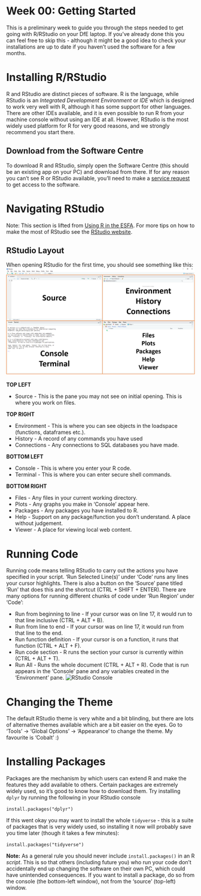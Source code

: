 <!-- Please edit README.Rmd - not README.md -->

# Week 00: Getting Started

This is a preliminary week to guide you through the steps needed to get
going with R/RStudio on your DfE laptop. If you’ve already done this you
can feel free to skip this - although it might be a good idea to check
your installations are up to date if you haven’t used the software for a
few months.

# Installing R/RStudio

R and RStudio are distinct pieces of software. R is the language, while
RStudio is an *Integrated Development Environment* or *IDE* which is
designed to work very well with R, although it has some support for
other languages. There are other IDEs available, and it is even possible
to run R from your machine console without using an IDE at all. However,
RStudio is the most widely used platform for R for very good reasons,
and we strongly recommend you start there.

## Download from the Software Centre

To download R and RStudio, simply open the Software Centre (this should
be an existing app on your PC) and download from there. If for any
reason you can’t see R or RStudio available, you’ll need to make a
[service
request](https://dfe.service-now.com/serviceportal?id=sc_category&catalog_id=-1)
to get access to the software.

# Navigating RStudio

Note: This section is lifted from [Using R in the
ESFA](https://rsconnect/rsc/esfa-r-training/). For more tips on how to
make the most of RStudio see the [RStudio
website](https://www.rstudio.com/products/rstudio/).

## RStudio Layout

When opening RStudio for the first time, you should see something like
this: ![RStudio Window](rstudio-layout.png)

**TOP LEFT**

-   Source - This is the pane you may not see on initial opening. This
    is where you work on files.

**TOP RIGHT**

-   Environment - This is where you can see objects in the loadspace
    (functions, dataframes etc.).
-   History - A record of any commands you have used
-   Connections - Any connections to SQL databases you have made.

**BOTTOM LEFT**

-   Console - This is where you enter your R code.
-   Terminal - This is where you can enter secure shell commands.

**BOTTOM RIGHT**

-   Files - Any files in your current working directory.
-   Plots - Any graphs you make in ‘Console’ appear here.
-   Packages - Any packages you have installed to R.
-   Help - Support on any package/function you don’t understand. A place
    without judgement.
-   Viewer - A place for viewing local web content.

# Running Code

Running code means telling RStudio to carry out the actions you have
specified in your script. ‘Run Selected Line(s)’ under ‘Code’ runs any
lines your cursor highlights. There is also a button on the ‘Source’
pane titled ‘Run’ that does this and the shortcut (CTRL + SHIFT +
ENTER). There are many options for running different chunks of code
under ‘Run Region’ under ‘Code’:

-   Run from beginning to line - If your cursor was on line 17, it would
    run to that line inclusive (CTRL + ALT + B).
-   Run from line to end - If your cursor was on line 17, it would run
    from that line to the end.
-   Run function definition - If your cursor is on a function, it runs
    that function (CTRL + ALT + F).
-   Run code section - R runs the section your cursor is currently
    within (CTRL + ALT + T).
-   Run All - Runs the whole document (CTRL + ALT + R). Code that is run
    appears in the ‘Console’ pane and any variables created in the
    ‘Environment’ pane. ![RStudio
    Console](rstudio-console-environment.png)

# Changing the Theme

The default RStudio theme is very white and a bit blinding, but there
are lots of alternative themes available which are a bit easier on the
eyes. Go to ‘Tools’ -&gt; ‘Global Options’ -&gt; ‘Appearance’ to change
the theme. My favourite is ‘Cobalt’ :)

# Installing Packages

Packages are the mechanism by which users can extend R and make the
features they add available to others. Certain packages are extremely
widely used, so it’s good to know how to download them. Try installing
`dplyr` by running the following in your RStudio console

    install.packages("dplyr")

If this went okay you may want to install the whole `tidyverse` - this
is a suite of packages that is very widely used, so installing it now
will probably save you time later (though it takes a few minutes):

    install.packages("tidyverse")

**Note:** As a general rule you should never include
`install.packages()` in an R *script*. This is so that others (including
future you) who run your code don’t accidentally end up changing the
software on their own PC, which could have unintended consequences. If
you want to install a package, do so from the console (the bottom-left
window), not from the ‘source’ (top-left) window.
